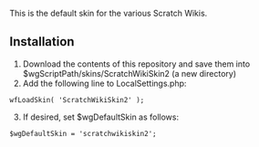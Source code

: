 This is the default skin for the various Scratch Wikis.

## Installation
1. Download the contents of this repository and save them into $wgScriptPath/skins/ScratchWikiSkin2 (a new directory)
2. Add the following line to LocalSettings.php:
```
wfLoadSkin( 'ScratchWikiSkin2' );
```
3. If desired, set $wgDefaultSkin as follows:
```
$wgDefaultSkin = 'scratchwikiskin2';
```
